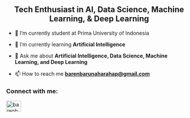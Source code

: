 <h2 align="center">Tech Enthusiast in AI, Data Science, Machine Learning, & Deep Learning</h2>

- 🔭 I’m currently student at Prima University of Indonesia

- 🌱 I’m currently learning **Artificial Intelligence**

- 💬 Ask me about **Artificial Intelligence, Data Science, Machine Learning, and Deep Learning**

- 📫 How to reach me **barenbarunaharahap@gmail.com**

<h3 align="left">Connect with me:</h3>
<p align="left">
<a href="https://linkedin.com/in/barenbarunaharahap" target="blank"><img align="center" src="https://raw.githubusercontent.com/rahuldkjain/github-profile-readme-generator/master/src/images/icons/Social/linked-in-alt.svg" alt="barenbarunaharahap" height="30" width="40" /></a>
</p>

